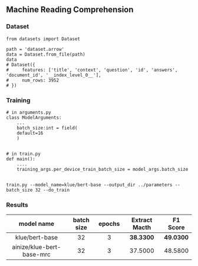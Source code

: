## Machine Reading Comprehension

### Dataset 

```
from datasets import Dataset

path = 'dataset.arrow'
data = Dataset.from_file(path)
data
# Dataset({
#     features: ['title', 'context', 'question', 'id', 'answers', 'document_id', '__index_level_0__'],
#     num_rows: 3952
# })
```


### Training
```
# in arguments.py
class ModelArguments:
    ...
    batch_size:int = field(
    default=16
    )


# in train.py
def main():
    ....
    training_args.per_device_train_batch_size = model_args.batch_size


train.py --model_name=klue/bert-base --output_dir ../parameters --batch_size 32 --do_train
```





### Results

|model name| batch size | epochs | Extract Macth | F1 Score | 
|:----:|:----:|:----:|:----:|:----:|
|klue/bert-base| 32 | 3 | **38.3300** | **49.0300** |
|ainize/klue-bert-base-mrc| 32 | 3 | 37.5000 | 48.5800 |
